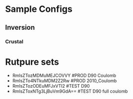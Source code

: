 # Sample Configs

## Inversion

### Crustal

#  Rutpure sets 
 - RmlsZTozMDMuMEJCOVVY #PROD D90 Coulomb
 - RmlsZTo4NTkuMDM2Z2Rw #PROD 2010_Coulomb
 - RmlsZTozODEuMFJxVTI2 #TEST D90
 - RmlsZToxNTg3LjBuVm9GdA== #TEST D90 full coulomb